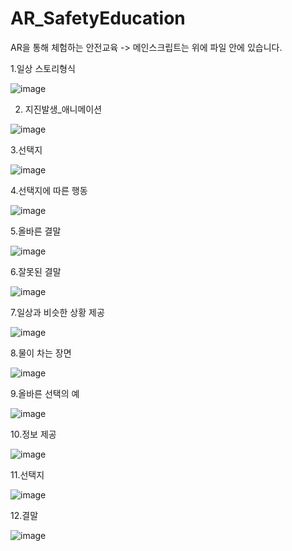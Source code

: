# AR_SafetyEducation
 
AR을 통해 체험하는 안전교육 
  -> 메인스크립트는 위에 파일 안에 있습니다. 


1.일상 스토리형식

![image](https://user-images.githubusercontent.com/48191157/71573865-505ac180-2b29-11ea-8813-b1a803a73711.png)

2. 지진발생_애니메이션

![image](https://user-images.githubusercontent.com/48191157/71573871-551f7580-2b29-11ea-8023-6a739fd887c8.png)

3.선택지

![image](https://user-images.githubusercontent.com/48191157/71573873-59e42980-2b29-11ea-9a2d-076936134efd.png)

4.선택지에 따른 행동

![image](https://user-images.githubusercontent.com/48191157/71573875-6072a100-2b29-11ea-80d2-e41af21833f9.png)

5.올바른 결말

![image](https://user-images.githubusercontent.com/48191157/71573881-649ebe80-2b29-11ea-8d40-d4a2e7a196d2.png)

6.잘못된 결말

![image](https://user-images.githubusercontent.com/48191157/71573890-68cadc00-2b29-11ea-88d4-952b359c49e4.png)

7.일상과 비슷한 상황 제공

![image](https://user-images.githubusercontent.com/48191157/71573900-6cf6f980-2b29-11ea-93fb-7a28616a874c.png)

8.물이 차는 장면

![image](https://user-images.githubusercontent.com/48191157/71573903-708a8080-2b29-11ea-94c2-9ab74d21dcfa.png)

9.올바른 선택의 예

![image](https://user-images.githubusercontent.com/48191157/71573907-75e7cb00-2b29-11ea-8458-67efe72b7b63.png)

10.정보 제공

![image](https://user-images.githubusercontent.com/48191157/71573911-7bddac00-2b29-11ea-80a6-6c2988e79548.png)

11.선택지

![image](https://user-images.githubusercontent.com/48191157/71573912-7f713300-2b29-11ea-8181-cc117a896a4f.png)

12.결말

![image](https://user-images.githubusercontent.com/48191157/71573917-839d5080-2b29-11ea-9b93-bd0aca892871.png)

